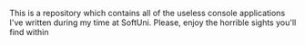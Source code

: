 This is a repository which contains all of the useless console applications I've written
during my time at SoftUni. Please, enjoy the horrible sights you'll find within